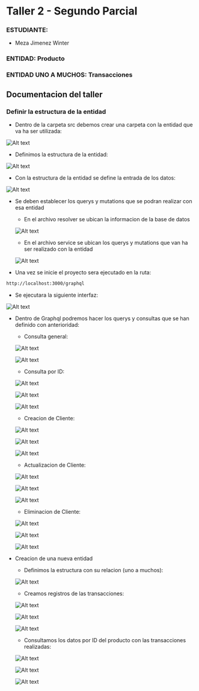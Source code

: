 # Taller 2 - Segundo Parcial

### ESTUDIANTE:
- Meza Jimenez Winter

### ENTIDAD: Producto
### ENTIDAD UNO A MUCHOS: Transacciones


## Documentacion del taller

### Definir la estructura de la entidad

- Dentro de la carpeta src debemos crear una carpeta con la entidad que va ha ser utilizada:

![Alt text](images/image.png)

- Definimos la estructura de la entidad:

![Alt text](images/image-1.png)

- Con la estructura de la entidad se define la entrada de los datos:

![Alt text](images/image-4.png)

- Se deben establecer los querys y mutations que se podran realizar con esa entidad

  - En el archivo resolver se ubican la informacion de la base de datos

  ![Alt text](images/image-2.png)

  - En el archivo service se ubican los querys y mutations que van ha ser realizado con la entidad

  ![Alt text](images/image-3.png)

- Una vez se inicie el proyecto sera ejecutado en la ruta: 

```sh
http://localhost:3000/graphql
```
- Se ejecutara la siguiente interfaz:

![Alt text](images/image-5.png)

- Dentro de Graphql podremos hacer los querys y consultas que se han definido con anterioridad:

  - Consulta general:

  ![Alt text](images/image-6.png)

  ![Alt text](images/image-7.png)

  - Consulta por ID:

  ![Alt text](images/image-8.png)

  ![Alt text](images/image-9.png)

  ![Alt text](images/image-10.png)

  - Creacion de Cliente:

  ![Alt text](images/image-11.png)

  ![Alt text](images/image-12.png)

  ![Alt text](images/image-13.png)

  - Actualizacion de Cliente:

  ![Alt text](images/image-14.png)

  ![Alt text](images/image-15.png)

  ![Alt text](images/image-16.png)

  - Eliminacion de Cliente:

  ![Alt text](images/image-17.png)

  ![Alt text](images/image-18.png)

  ![Alt text](images/image-19.png)

- Creacion de una nueva entidad

  - Definimos la estructura con su relacion (uno a muchos):

  ![Alt text](images/image-20.png)

  - Creamos registros de las transacciones:

  ![Alt text](images/image-21.png)

  ![Alt text](images/image-22.png)

  ![Alt text](images/image-23.png)

  - Consultamos los datos por ID del producto con las transacciones realizadas:

  ![Alt text](images/image-24.png)

  ![Alt text](images/image-25.png)

  ![Alt text](images/image-26.png)